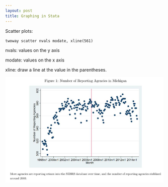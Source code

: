 ```yaml
---
layout: post
title: Graphing in Stata
---
```


Scatter plots:
```
twoway scatter nvals modate, xline(561)
```

nvals: values on the y axis

modate: values on the x axis

xline: draw a line at the value in the parentheses.

![Figure](/images/figure.jpg "Figure")
